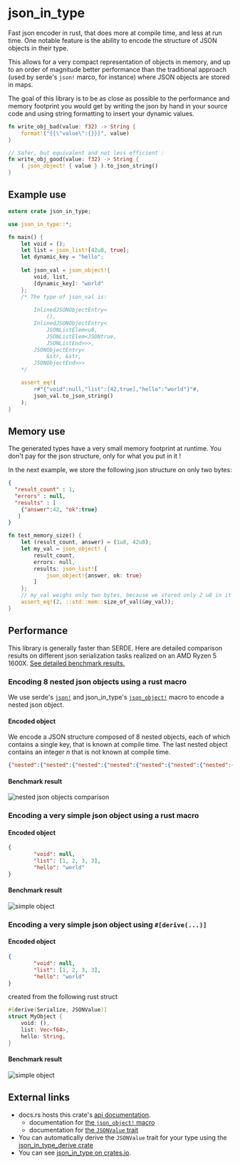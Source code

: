 # json_in_type

Fast json encoder in rust, that does more at compile time, and less at run time.
One notable feature is the ability to encode the structure of JSON objects in their type.

This allows for a very compact representation of objects in memory, and up to an order of magnitude better performance
than the traditional approach (used by serde's `json!` marco, for instance) where JSON objects are stored in maps.

The goal of this library is to be as close as possible to the performance
and memory footprint you would get by writing the json by hand in your source code
and using string formatting to insert your dynamic values.

```rust
fn write_obj_bad(value: f32) -> String { 
    format!("{{\"value\":{}}}", value)
}

// Safer, but equivalent and not less efficient :
fn write_obj_good(value: f32) -> String {
    ( json_object! { value } ).to_json_string()
}
```

## Example use

```rust
extern crate json_in_type;

use json_in_type::*;

fn main() {
    let void = ();
    let list = json_list![42u8, true];
    let dynamic_key = "hello";
    
    let json_val = json_object!{
        void, list,
        [dynamic_key]: "world"
    };
    /* The type of json_val is:
    
        InlinedJSONObjectEntry<
            (),
        InlinedJSONObjectEntry<
            JSONListElem<u8,
            JSONListElem<JSONtrue,
            JSONListEnd>>>,
        JSONObjectEntry<
            &str, &str,
        JSONObjectEnd>>>
    */

    assert_eq!(
        r#"{"void":null,"list":[42,true],"hello":"world"}"#,
        json_val.to_json_string()
    );
}
```

## Memory use
The generated types have a very small memory footprint at runtime.
You don't pay for the json structure, only for what you put in it !

In the next example, we store the following json structure on only two bytes:
```json
{
  "result_count" : 1,
  "errors" : null,
  "results" : [
    {"answer":42, "ok":true}
   ]
}
```

```rust
fn test_memory_size() {
    let (result_count, answer) = (1u8, 42u8);
    let my_val = json_object! {
        result_count,
        errors: null,
        results: json_list![
            json_object!{answer, ok: true}
        ]
    };
    // my_val weighs only two bytes, because we stored only 2 u8 in it
    assert_eq!(2, ::std::mem::size_of_val(&my_val));
}
```
## Performance

This library is generally faster than SERDE.
Here are detailed comparison results on different json serialization tasks realized on an  AMD Ryzen 5 1600X.
[See detailed benchmark results.](https://lovasoa.github.io/json_in_type/docs/criterion/report/)

### Encoding 8 nested json objects using a rust macro

We use serde's
[`json!`](https://docs.serde.rs/serde_json/macro.json.html)
and json_in_type's
[`json_object!`](https://docs.rs/json_in_type/latest/json_in_type/macro.json_object.html)
macro to encode a nested json object.

#### Encoded object
We encode a JSON structure composed of 8 nested objects, each of 
which contains a single key, that is known at compile time.
The last nested object contains an integer *n* that is not known at compile time.
```json
{"nested":{"nested":{"nested":{"nested":{"nested":{"nested":{"nested":{"nested":{"value":n}}}}}}}}}
```

#### Benchmark result
![nested json objects comparison](https://lovasoa.github.io/json_in_type/docs/criterion/encode%20nested%20objects/report/violin.svg)

### Encoding a very simple json object using a rust macro

#### Encoded object
```json
{
        "void": null,
        "list": [1, 2, 3, 3],
        "hello": "world"
}
```

#### Benchmark result
![simple object](https://lovasoa.github.io/json_in_type/docs/criterion/encode%20simple%20object%20with%20macro/report/violin.svg)

### Encoding a very simple json object using `#[derive(...)]`

#### Encoded object
```json
{
        "void": null,
        "list": [1, 2, 3, 3],
        "hello": "world"
}
```

created from the following rust struct

```rust
#[derive(Serialize, JSONValue)]
struct MyObject {
    void: (),
    list: Vec<f64>,
    hello: String,
}
```

#### Benchmark result
![simple object](https://lovasoa.github.io/json_in_type/docs/criterion/encode%20simple%20object%20with%20derive/report/violin.svg)

## External links

 * docs.rs hosts this crate's [api documentation](https://docs.rs/json_in_type).
    * documentation for [the `json_object!` macro](https://docs.rs/json_in_type/latest/json_in_type/macro.json_object.html)
    * documentation for [the `JSONValue` trait](https://docs.rs/json_in_type/latest/json_in_type/trait.JSONValue.html)
 * You can automatically derive the `JSONValue` trait for your type using the [json_in_type_derive crate](https://docs.rs/json_in_type_derive)
 * You can see [json_in_type on crates.io](https://crates.io/crates/json_in_type).
